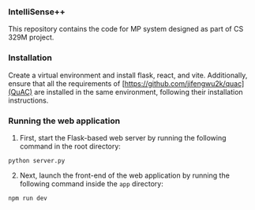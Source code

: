 ### IntelliSense++

This repository contains the code for MP system designed as part of CS 329M project. 



### Installation

Create a virtual environment and install flask, react, and vite. Additionally, ensure that all the requirements of [https://github.com/jifengwu2k/quac](QuAC) are installed in the same environment, following their installation instructions.

### Running the web application

1. First, start the Flask-based web server by running the following command in the root directory:
```
python server.py
```

2. Next, launch the front-end of the web application by running the following command inside the `app` directory: 
```
npm run dev
```



